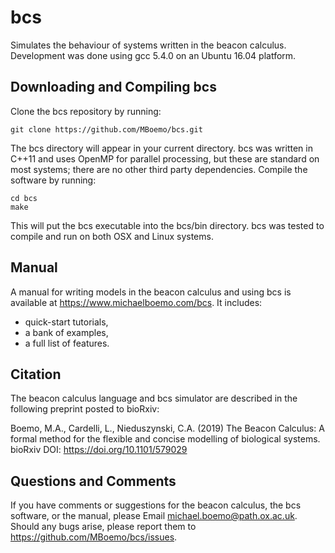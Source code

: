# bcs
Simulates the behaviour of systems written in the beacon calculus.  Development was done using gcc 5.4.0 on an Ubuntu 16.04 platform.

## Downloading and Compiling bcs
Clone the bcs repository by running:
```shell
git clone https://github.com/MBoemo/bcs.git
```
The bcs directory will appear in your current directory.  bcs was written in C++11 and uses OpenMP for parallel processing, but these are standard on most systems; there are no other third party dependencies.  Compile the software by running:
```shell
cd bcs
make
```
This will put the bcs executable into the bcs/bin directory.  bcs was tested to compile and run on both OSX and Linux systems.

## Manual
A manual for writing models in the beacon calculus and using bcs is available at https://www.michaelboemo.com/bcs.  It includes:
- quick-start tutorials,
- a bank of examples,
- a full list of features.

## Citation
The beacon calculus language and bcs simulator are described in the following preprint posted to bioRxiv:

Boemo, M.A., Cardelli, L., Nieduszynski, C.A. (2019) The Beacon Calculus: A formal method for the flexible and concise modelling of biological systems.  bioRxiv DOI: https://doi.org/10.1101/579029

## Questions and Comments
If you have comments or suggestions for the beacon calculus, the bcs software, or the manual, please Email michael.boemo@path.ox.ac.uk.  Should any bugs arise, please report them to https://github.com/MBoemo/bcs/issues. 
